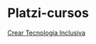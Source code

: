 # Platzi-cursos

[Crear Tecnología Inclusiva](https://github.com/MonAvellaneda/Platzi-cursos/tree/main/Crear%20Tecnolog%C3%ADa%20Inclusiva)
